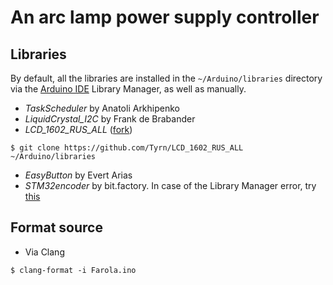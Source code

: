 # An arc lamp power supply controller
## Libraries

By default, all the libraries are installed in the `~/Arduino/libraries`
directory via the
[Arduino IDE](https://github.com/Tyrn/arch-chronicle/blob/master/Usage/Arduino.md)
Library Manager, as well as manually.

- *TaskScheduler* by Anatoli Arkhipenko
- *LiquidCrystal_I2C* by Frank de Brabander
- *LCD_1602_RUS_ALL* ([fork](https://github.com/Tyrn/LCD_1602_RUS_ALL))
```
$ git clone https://github.com/Tyrn/LCD_1602_RUS_ALL ~/Arduino/libraries
```
- *EasyButton* by Evert Arias
- *STM32encoder* by bit.factory. In case of the Library Manager error, try
[this](https://forum.arduino.cc/t/dependency-stm32-is-not-available/1195285)

## Format source
- Via Clang
```
$ clang-format -i Farola.ino
```
